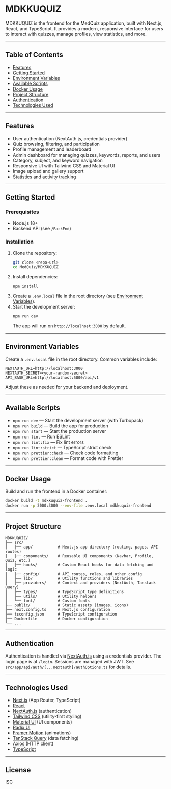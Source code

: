 # MDKKUQUIZ

MDKKUQUIZ is the frontend for the MedQuiz application, built with Next.js, React, and TypeScript. It provides a modern, responsive interface for users to interact with quizzes, manage profiles, view statistics, and more.

---

## Table of Contents
- [Features](#features)
- [Getting Started](#getting-started)
- [Environment Variables](#environment-variables)
- [Available Scripts](#available-scripts)
- [Docker Usage](#docker-usage)
- [Project Structure](#project-structure)
- [Authentication](#authentication)
- [Technologies Used](#technologies-used)

---

## Features
- User authentication (NextAuth.js, credentials provider)
- Quiz browsing, filtering, and participation
- Profile management and leaderboard
- Admin dashboard for managing quizzes, keywords, reports, and users
- Category, subject, and keyword navigation
- Responsive UI with Tailwind CSS and Material UI
- Image upload and gallery support
- Statistics and activity tracking

---

## Getting Started

### Prerequisites
- Node.js 18+
- Backend API (see `/BackEnd`)

### Installation
1. Clone the repository:
   ```bash
   git clone <repo-url>
   cd MedQuiz/MDKKUQUIZ
   ```
2. Install dependencies:
   ```bash
   npm install
   ```
3. Create a `.env.local` file in the root directory (see [Environment Variables](#environment-variables)).
4. Start the development server:
   ```bash
   npm run dev
   ```
   The app will run on `http://localhost:3000` by default.

---

## Environment Variables
Create a `.env.local` file in the root directory. Common variables include:
```env
NEXTAUTH_URL=http://localhost:3000
NEXTAUTH_SECRET=<your-random-secret>
API_BASE_URL=http://localhost:5000/api/v1
```
Adjust these as needed for your backend and deployment.

---

## Available Scripts
- `npm run dev` — Start the development server (with Turbopack)
- `npm run build` — Build the app for production
- `npm run start` — Start the production server
- `npm run lint` — Run ESLint
- `npm run lint:fix` — Fix lint errors
- `npm run lint:strict` — TypeScript strict check
- `npm run prettier:check` — Check code formatting
- `npm run prettier:clean` — Format code with Prettier

---

## Docker Usage
Build and run the frontend in a Docker container:
```bash
docker build -t mdkkuquiz-frontend .
docker run -p 3000:3000 --env-file .env.local mdkkuquiz-frontend
```

---

## Project Structure
```
MDKKUQUIZ/
├── src/
│   ├── app/           # Next.js app directory (routing, pages, API routes)
│   ├── components/    # Reusable UI components (Navbar, Profile, Quiz, etc.)
│   ├── hooks/         # Custom React hooks for data fetching and logic
│   ├── config/        # API routes, roles, and other config
│   ├── lib/           # Utility functions and libraries
│   ├── providers/     # Context and providers (NextAuth, Tanstack Query)
│   ├── types/         # TypeScript type definitions
│   ├── utils/         # Utility helpers
│   └── font/          # Custom fonts
├── public/            # Static assets (images, icons)
├── next.config.ts     # Next.js configuration
├── tsconfig.json      # TypeScript configuration
├── Dockerfile         # Docker configuration
└── ...
```

---

## Authentication
Authentication is handled via [NextAuth.js](https://next-auth.js.org/) using a credentials provider. The login page is at `/login`. Sessions are managed with JWT. See `src/app/api/auth/[...nextauth]/authOptions.ts` for details.

---

## Technologies Used
- [Next.js](https://nextjs.org/) (App Router, TypeScript)
- [React](https://react.dev/)
- [NextAuth.js](https://next-auth.js.org/) (authentication)
- [Tailwind CSS](https://tailwindcss.com/) (utility-first styling)
- [Material UI](https://mui.com/) (UI components)
- [Radix UI](https://www.radix-ui.com/)
- [Framer Motion](https://www.framer.com/motion/) (animations)
- [TanStack Query](https://tanstack.com/query/latest) (data fetching)
- [Axios](https://axios-http.com/) (HTTP client)
- [TypeScript](https://www.typescriptlang.org/)

---

## License
ISC
